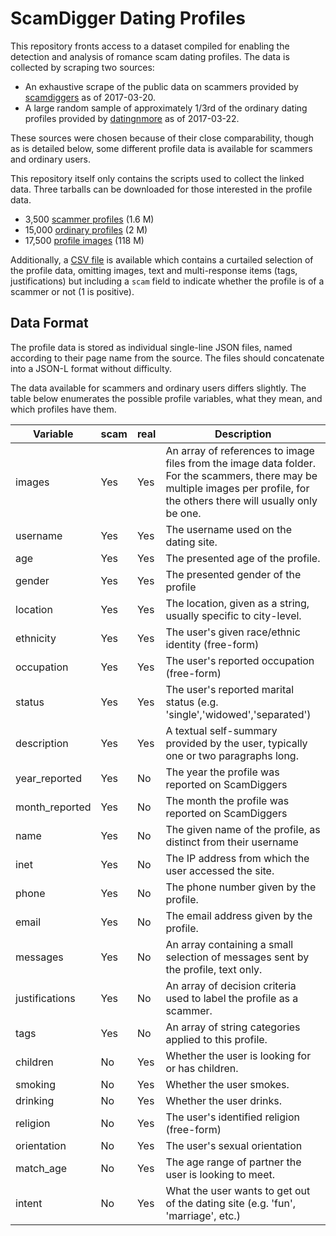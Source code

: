 # ScamDigger Dating Profiles

This repository fronts access to a dataset compiled for enabling the detection
and analysis of romance scam dating profiles. The data is collected by scraping
two sources:

+ An exhaustive scrape of the public data on scammers provided by [scamdiggers](http://scamdigger.com) as of 2017-03-20.
+ A large random sample of approximately 1/3rd of the ordinary dating profiles provided by [datingnmore](http://datingnmore.com) as of 2017-03-22. 

These sources were chosen because of their close comparability, though as is
detailed below, some different profile data is available for scammers and
ordinary users. 

This repository itself only contains the scripts used to collect the linked data.
Three tarballs can be downloaded for those interested in the profile data. 

+ 3,500 [scammer profiles](http://betaname.net/resources/data/romance/scam-profiles.tar.gz) (1.6 M)
+ 15,000 [ordinary profiles](http://betaname.net/resources/data/romance/real-profiles.tar.gz) (2 M)
+ 17,500 [profile images](http://betaname.net/resources/data/romance/images.tar.gz) (118 M)

Additionally, a [CSV file](http://betaname.net/resources/data/romance/profiles.csv) is
 available which contains a curtailed selection of the profile data, omitting images, text and 
multi-response items (tags, justifications) but including a `scam` field to indicate whether the
profile is of a scammer or not (1 is positive). 

## Data Format

The profile data is stored as individual single-line JSON files, named according
to their page name from the source. The files should concatenate into a JSON-L
format without difficulty.

The data available for scammers and ordinary users differs slightly. The table
below enumerates the possible profile variables, what they mean, and which
profiles have them.

| Variable | scam | real | Description |
|----------|------|------|-------------|
| images   | Yes  | Yes  | An array of references to image files from the image data folder. For the scammers, there may be multiple images per profile, for the others there will usually only be one. |
| username   | Yes  | Yes  | The username used on the dating site. |
| age   | Yes  | Yes  | The presented age of the profile. |
| gender   | Yes  | Yes  | The presented gender of the profile |
| location   | Yes  | Yes  | The location, given as a string, usually specific to city-level. |
| ethnicity | Yes | Yes | The user's given race/ethnic identity (free-form) |
| occupation | Yes | Yes | The user's reported occupation (free-form) |
| status | Yes | Yes | The user's reported marital status (e.g. 'single','widowed','separated') |
| description | Yes | Yes | A textual self-summary provided by the user, typically one or two paragraphs long. |
| year_reported | Yes | No | The year the profile was reported on ScamDiggers |
| month_reported | Yes | No | The month the profile was reported on ScamDiggers |
| name | Yes | No | The given name of the profile, as distinct from their username |
| inet | Yes | No | The IP address from which the user accessed the site. |
| phone | Yes | No | The phone number given by the profile. |
| email | Yes | No | The email address given by the profile. |
| messages | Yes | No | An array containing a small selection of messages sent by the profile, text only. |
| justifications | Yes | No | An array of decision criteria used to label the profile as a scammer. |
| tags | Yes | No | An array of string categories applied to this profile. |
| children | No | Yes | Whether the user is looking for or has children. |
| smoking | No | Yes | Whether the user smokes. |
| drinking | No | Yes | Whether the user drinks. |
| religion | No | Yes | The user's identified religion (free-form) |
| orientation | No | Yes | The user's sexual orientation |
| match_age | No | Yes | The age range of partner the user is looking to meet. |
| intent | No | Yes | What the user wants to get out of the dating site (e.g. 'fun', 'marriage', etc.) | 

